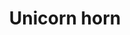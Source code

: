 ---
layout: item
title: Unicorn horn
item-id: 237
datatable: true
id: 237
name: "Unicorn horn"
members: true
lowalch: 8
highalch: 12
examine: "This horn has restorative properties."
monsters:
  - id: 2206
    name: "Starlight"
    members: true
    combat_level: 149
    wiki_url: "https://oldschool.runescape.wiki/w/Starlight"
    drops:
      - quantity: "6"
        rarity: 0.06299212598425197
        drop_requirements: null
  - id: 2207
    name: "Growler"
    members: true
    combat_level: 139
    wiki_url: "https://oldschool.runescape.wiki/w/Growler"
    drops:
      - quantity: "6"
        rarity: 0.06299212598425197
        drop_requirements: null
  - id: 2208
    name: "Bree"
    members: true
    combat_level: 146
    wiki_url: "https://oldschool.runescape.wiki/w/Bree"
    drops:
      - quantity: "6"
        rarity: 0.06299212598425197
        drop_requirements: null
  - id: 2837
    name: "Unicorn"
    members: false
    combat_level: 15
    wiki_url: "https://oldschool.runescape.wiki/w/Unicorn"
    drops:
      - quantity: "1"
        rarity: 1
        drop_requirements: null
  - id: 2849
    name: "Black unicorn"
    members: true
    combat_level: 27
    wiki_url: "https://oldschool.runescape.wiki/w/Black_unicorn"
    drops:
      - quantity: "1"
        rarity: 1
        drop_requirements: null
  - id: 3601
    name: "Unicow"
    members: true
    combat_level: 25
    wiki_url: "https://oldschool.runescape.wiki/w/Unicow"
    drops:
      - quantity: "2-4"
        rarity: 1
        drop_requirements: null
  - id: 6504
    name: "Venenatis"
    members: true
    combat_level: 464
    wiki_url: "https://oldschool.runescape.wiki/w/Venenatis"
    drops:
      - quantity: "100"
        rarity: 0.015625
        drop_requirements: null
---
